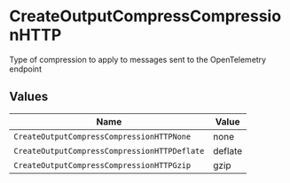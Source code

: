# CreateOutputCompressCompressionHTTP

Type of compression to apply to messages sent to the OpenTelemetry endpoint


## Values

| Name                                         | Value                                        |
| -------------------------------------------- | -------------------------------------------- |
| `CreateOutputCompressCompressionHTTPNone`    | none                                         |
| `CreateOutputCompressCompressionHTTPDeflate` | deflate                                      |
| `CreateOutputCompressCompressionHTTPGzip`    | gzip                                         |